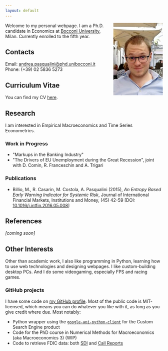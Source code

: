 ```yaml
---
layout: default
---
```


<img src="/files/picture.jpg" align="right" alt="Hi" class="inline"/>

Welcome to my personal webpage.
I am a Ph.D. candidate in Economics at [Bocconi University](http://didattica.unibocconi.eu/docenti/cv.php?rif=185848), Milan.
Currently enrolled to the fifth year.


## Contacts

Email: <andrea.pasqualini@phd.unibocconi.it><br>
Phone: (+39) 02 5836 5273<br>


## Curriculum Vitae

You can find my CV [here](/files/cv.pdf).


## Research

I am interested in Empirical Macroeconomics and Time Series Econometrics.


### Work in Progress

- "Markups in the Banking Industry"
- "The Drivers of EU Unemployment during the Great Recession", joint with D. Comin, R. Franceschin and A. Trigari


### Publications

* Billio, M., R. Casarin, M. Costola, A. Pasqualini (2015), *An Entropy Based Early Warning Indicator for Systemic Risk*, Journal of International Financial Markets, Institutions and Money, (45) 42-59 [DOI: [10.1016/j.intfin.2016.05.008](https://dx.doi.org/10.1016/j.intfin.2016.05.008)]


<!--
## Teaching Assistance

| Period              | Course                      | Level | University                     |
| ------------------- | --------------------------- | ----- | ------------------------------ |
| Feb 2020 - Mar 2020 | Macroeconomics 3            | Ph.D. | Bocconi University, Milan      |
| Sep 2019 - Jan 2020 | Introductory Microeconomics | B.Sc. | Bocconi University, Milan      |
| Apr 2019 - Jun 2019 | Macroeconomics 4            | Ph.D. | Bocconi University, Milan      |
| Feb 2019 - Mar 2019 | Macroeconomics 3            | Ph.D. | Bocconi University, Milan      |
| Apr 2018 - Jun 2018 | Macroeconomics 4            | Ph.D. | Bocconi University, Milan      |
| Feb 2018 - Mar 2018 | Macroeconomics 3            | Ph.D. | Bocconi University, Milan      |
| Sep 2017 - Jan 2018 | Macroeconometrics           | M.Sc. | Bocconi University, Milan      |
| Sep 2017 - Jan 2018 | Economic Policy             | B.Sc. | Bocconi University, Milan      |
| Feb 2017 - Jun 2017 | Introductory Macroeconomics | B.Sc. | Bocconi University, Milan      |
| Sep 2016 - Jan 2017 | Monetary Economics          | B.Sc. | Bocconi University, Milan      |
| Sep 2016 - Jan 2017 | Economic Policy             | B.Sc. | Bocconi University, Milan      |
| Sep 2014 - Jan 2015 | Probability Theory          | B.Sc. | Ca' Foscari University, Venice |
| Sep 2014 - Jan 2015 | Introductory Mathematics    | B.Sc. | Ca' Foscari University, Venice |
| Aug 2013 - Jan 2014 | Advanced Mathematics        | M.Sc. | Ca' Foscari University, Venice |
| Apr 2013 - Sep 2013 | Introductory Mathematics    | B.Sc. | Ca' Foscari University, Venice |
-->


## References

*[coming soon]*


## Other Interests

Other than academic work, I also like programming in Python, learning how to use web technologies and designing webpages.
I like custom-building desktop PCs.
And I do some videogaming, especially FPS and racing games.


### GitHub projects

I have some code on [my GitHub profile](https://github.com/apsql/).
Most of the public code is MIT-licensed, which means you can do whatever you like with it, as long as you give credit where due.
Most notably:

- Python wrapper using the [`google-api-python-client`](https://developers.google.com/api-client-library/python/) for the Custom Search Engine product
- Code for the PhD course in Numerical Methods for Macroeconomics (aka Macroeconomics 3) (WIP)
- Code to retrieve FDIC data: both [SDI](https://github.com/apsql/fdic_sdi_getnprep) and [Call Reports](https://github.com/apsql/ffiec_cdr_call_reports_downloader)
